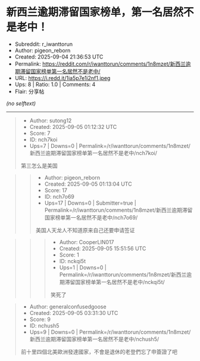 # 新西兰逾期滞留国家榜单，第一名居然不是老中！

- Subreddit: r_iwanttorun
- Author: pigeon_reborn
- Created: 2025-09-04 21:36:53 UTC
- Permalink: https://reddit.com/r/iwanttorun/comments/1n8mzet/新西兰逾期滞留国家榜单第一名居然不是老中/
- URL: https://i.redd.it/1ia5p7e1i2nf1.jpeg
- Ups: 8 | Ratio: 1.0 | Comments: 4
- Flair: 分享帖

_(no selftext)_

---

> - Author: sutong12
> - Created: 2025-09-05 01:12:32 UTC
> - Score: 7
> - ID: nch7koi
> - Ups=7 | Downs=0 | Permalink=/r/iwanttorun/comments/1n8mzet/新西兰逾期滞留国家榜单第一名居然不是老中/nch7koi/
>
> 第三怎么是美国

>> - Author: pigeon_reborn
>> - Created: 2025-09-05 01:13:04 UTC
>> - Score: 17
>> - ID: nch7o69
>> - Ups=17 | Downs=0 | Submitter=true | Permalink=/r/iwanttorun/comments/1n8mzet/新西兰逾期滞留国家榜单第一名居然不是老中/nch7o69/
>>
>> 美国人天龙人不知道原来自己还要申请签证

>>> - Author: CooperLIN017
>>> - Created: 2025-09-05 15:51:56 UTC
>>> - Score: 1
>>> - ID: nckqi5t
>>> - Ups=1 | Downs=0 | Permalink=/r/iwanttorun/comments/1n8mzet/新西兰逾期滞留国家榜单第一名居然不是老中/nckqi5t/
>>>
>>> 笑死了

> - Author: generalconfusedgoose
> - Created: 2025-09-05 03:31:30 UTC
> - Score: 9
> - ID: nchush5
> - Ups=9 | Downs=0 | Permalink=/r/iwanttorun/comments/1n8mzet/新西兰逾期滞留国家榜单第一名居然不是老中/nchush5/
>
> 前十里四個北美歐洲發達國家，不會是退休的老登們忘了申簽證了吧
